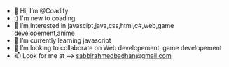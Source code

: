 - 👋 Hi, I’m @Coadify
- ;) I'm new to coading
- 👀 I’m interested in javascipt,java,css,html,c#,web,game developement,anime
- 🌱 I’m currently learning javascript
- 💞️ I’m looking to collaborate on Web developement, game developement
- 📫 Look for me at --> sabbirahmedbadhan@gmail.com

<!---
Coadify/Coadify is a ✨ special ✨ repository because its `README.md` (this file) appears on your GitHub profile.
You can click the Preview link to take a look at your changes.
--->
